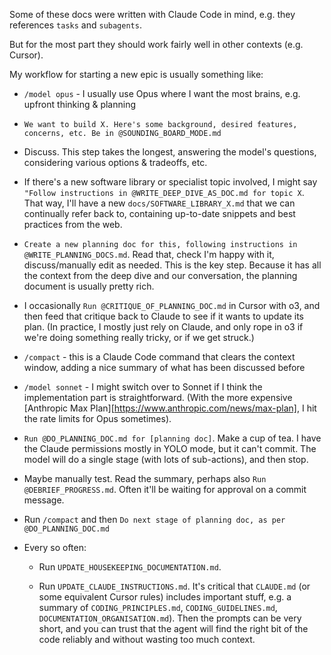 Some of these docs were written with Claude Code in mind, e.g. they references `tasks` and `subagents`.

But for the most part they should work fairly well in other contexts (e.g. Cursor).

My workflow for starting a new epic is usually something like:

- `/model opus` - I usually use Opus where I want the most brains, e.g. upfront thinking & planning

- `We want to build X. Here's some background, desired features, concerns, etc. Be in @SOUNDING_BOARD_MODE.md`

- Discuss. This step takes the longest, answering the model's questions, considering various options & tradeoffs, etc.

-  If there's a new software library or specialist topic involved, I might say `"Follow instructions in @WRITE_DEEP_DIVE_AS_DOC.md for topic X`. That way, I'll have a new `docs/SOFTWARE_LIBRARY_X.md` that we can continually refer back to, containing up-to-date snippets and best practices from the web.

- `Create a new planning doc for this, following instructions in @WRITE_PLANNING_DOCS.md`. Read that, check I'm happy with it, discuss/manually edit as needed. This is the key step. Because it has all the context from the deep dive and our conversation, the planning document is usually pretty rich.

- I occasionally `Run @CRITIQUE_OF_PLANNING_DOC.md` in Cursor with o3, and then feed that critique back to Claude to see if it wants to update its plan. (In practice, I mostly just rely on Claude, and only rope in o3 if we're doing something really tricky, or if we get struck.)

- `/compact` - this is a Claude Code command that clears the context window, adding a nice summary of what has been discussed before

- `/model sonnet` - I might switch over to Sonnet if I think the implementation part is straightforward. (With the more expensive [Anthropic Max Plan][https://www.anthropic.com/news/max-plan], I hit the rate limits for Opus sometimes).

- `Run @DO_PLANNING_DOC.md for [planning doc]`. Make a cup of tea. I have the Claude permissions mostly in YOLO mode, but it can't commit. The model will do a single stage (with lots of sub-actions), and then stop.

- Maybe manually test. Read the summary, perhaps also `Run @DEBRIEF_PROGRESS.md`. Often it'll be waiting for approval on a commit message.

- Run `/compact` and then `Do next stage of planning doc, as per @DO_PLANNING_DOC.md`

- Every so often:
  
  - Run `UPDATE_HOUSEKEEPING_DOCUMENTATION.md`.
  
  - Run `UPDATE_CLAUDE_INSTRUCTIONS.md`. It's critical that `CLAUDE.md` (or some equivalent Cursor rules) includes important stuff, e.g. a summary of `CODING_PRINCIPLES.md`, `CODING_GUIDELINES.md`, `DOCUMENTATION_ORGANISATION.md`). Then the prompts can be very short, and you can trust that the agent will find the right bit of the code reliably and without wasting too much context.
